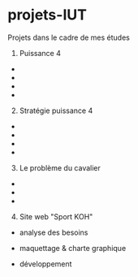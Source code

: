 # projets-IUT
Projets dans le cadre de mes études


1. Puissance 4
 -
 - 
 - 
 - 
2. Stratégie puissance 4
 - 
 - 
 - 
 - 
 
3. Le problème du cavalier
 - 
 - 
 - 


4. Site web "Sport KOH"
 - analyse des besoins
 
 - maquettage & charte graphique
 
 - développement
